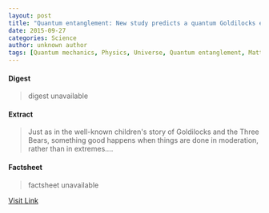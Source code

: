 ```yaml
---
layout: post
title: "Quantum entanglement: New study predicts a quantum Goldilocks effect"
date: 2015-09-27
categories: Science
author: unknown author
tags: [Quantum mechanics, Physics, Universe, Quantum entanglement, Matter, Science, Phase transition, Modern physics, Particle physics, Applied and interdisciplinary physics, Physical sciences, Solid state engineering, Scientific theories, Theoretical physics, Mechanics]
---
```



#### Digest
>digest unavailable

#### Extract
>Just as in the well-known children's story of Goldilocks and the Three Bears, something good happens when things are done in moderation, rather than in extremes....

#### Factsheet
>factsheet unavailable

[Visit Link](http://phys.org/news/2015-09-quantum-entanglement-goldilocks-effect.html)


